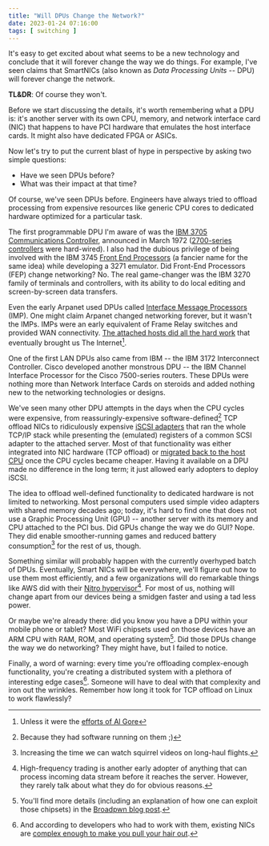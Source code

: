```yaml
---
title: "Will DPUs Change the Network?"
date: 2023-01-24 07:16:00
tags: [ switching ]
---
```

It's easy to get excited about what seems to be a new technology and conclude that it will forever change the way we do things. For example, I've seen claims that SmartNICs (also known as *Data Processing Units* -- DPU) will forever change the network.

**TL&DR**: Of course they won't.

Before we start discussing the details, it's worth remembering what a DPU is: it's another server with its own CPU, memory, and network interface card (NIC) that happens to have PCI hardware that emulates the host interface cards. It might also have dedicated FPGA or ASICs.
<!--more-->
Now let's try to put the current blast of hype in perspective by asking two simple questions:

* Have we seen DPUs before?
* What was their impact at that time?

Of course, we've seen DPUs before. Engineers have always tried to offload processing from expensive resources like generic CPU cores to dedicated hardware optimized for a particular task.

The first programmable DPU I'm aware of was the [IBM 3705 Communications Controller](https://en.wikipedia.org/wiki/IBM_3705_Communications_Controller), announced in March 1972 ([2700-series controllers](https://en.wikipedia.org/wiki/IBM_270x) were hard-wired). I also had the dubious privilege of being involved with the IBM 3745 [Front End Processors](https://en.wikipedia.org/wiki/Front-end_processor) (a fancier name for the same idea) while developing a 3271 emulator. Did Front-End Processors (FEP) change networking? No. The real game-changer was the IBM 3270 family of terminals and controllers, with its ability to do local editing and screen-by-screen data transfers.

Even the early Arpanet used DPUs called [Interface Message Processors](https://en.wikipedia.org/wiki/Interface_Message_Processor) (IMP). One might claim Arpanet changed networking forever, but it wasn't the IMPs. IMPs were an early equivalent of Frame Relay switches and provided WAN connectivity. [The attached hosts did all the hard work](/2021/05/fundamentals-interface-node-addresses/) that eventually brought us The Internet[^AG].

[^AG]: Unless it were the [efforts of Al Gore](https://en.wikipedia.org/wiki/Al_Gore_and_information_technology#Urban_legend_that_Gore_claims_to_have_invented_the_Internet)

One of the first LAN DPUs also came from IBM -- the IBM 3172 Interconnect Controller. Cisco developed another monstrous DPU -- the IBM Channel Interface Processor for the Cisco 7500-series routers. These DPUs were nothing more than Network Interface Cards on steroids and added nothing new to the networking technologies or designs.

We've seen many other DPU attempts in the days when the CPU cycles were expensive, from reassuringly-expensive software-defined[^SD] TCP offload NICs to ridiculously expensive [iSCSI adapters](https://www.computerworld.com/article/2586263/intel-announces-iscsi-network-interface-card.html) that ran the whole TCP/IP stack while presenting the (emulated) registers of a common SCSI adapter to the attached server. Most of that functionality was either integrated into NIC hardware (TCP offload) or [migrated back to the host CPU](/2010/05/iscsi-moores-law-won/) once the CPU cycles became cheaper. Having it available on a DPU made no difference in the long term; it just allowed early adopters to deploy iSCSI.

[^SD]: Because they had software running on them ;)

The idea to offload well-defined functionality to dedicated hardware is not limited to networking. Most personal computers used simple video adapters with shared memory decades ago; today, it's hard to find one that does not use a Graphic Processing Unit (GPU) -- another server with its memory and CPU attached to the PCI bus. Did GPUs change the way we do GUI? Nope. They did enable smoother-running games and reduced battery consumption[^VT] for the rest of us, though.

[^VT]: Increasing the time we can watch squirrel videos on long-haul flights.

Something similar will probably happen with the currently overhyped batch of DPUs. Eventually, Smart NICs will be everywhere, we'll figure out how to use them most efficiently, and a few organizations will do remarkable things like AWS did with their [Nitro hypervisor](https://docs.aws.amazon.com/whitepapers/latest/security-design-of-aws-nitro-system/security-design-of-aws-nitro-system.html)[^HFC]. For most of us, nothing will change apart from our devices being a smidgen faster and using a tad less power.

[^HFC]: High-frequency trading is another early adopter of anything that can process incoming data stream before it reaches the server. However, they rarely talk about what they do for obvious reasons.

Or maybe we're already there: did you know you have a DPU within your mobile phone or tablet? Most WiFi chipsets used on those devices have an ARM CPU with RAM, ROM, and operating system[^BP]. Did those DPUs change the way we do networking? They might have, but I failed to notice.

[^BP]: You'll find more details (including an explanation of how one can exploit those chipsets) in the [Broadpwn blog post](https://blog.exodusintel.com/2017/07/26/broadpwn/).

Finally, a word of warning: every time you're offloading complex-enough functionality, you're creating a distributed system with a plethora of interesting edge cases[^CE]. Someone will have to deal with that complexity and iron out the wrinkles. Remember how long it took for TCP offload on Linux to work flawlessly?

[^CE]: And according to developers who had to work with them, existing NICs are [complex enough to make you pull your hair out](/2018/09/smart-or-dumb-nics-on-software-gone-wild/).
